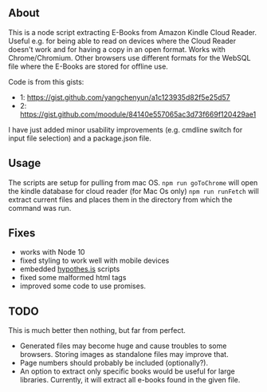 ## About

This is a node script extracting E-Books from Amazon Kindle Cloud Reader.
Useful e.g. for being able to read on devices where the Cloud Reader doesn't work and for having a copy in an open format.
Works with Chrome/Chromium. Other browsers use different formats for the WebSQL file where the E-Books are stored for offline use.

Code is from this gists:

- 1: https://gist.github.com/yangchenyun/a1c123935d82f5e25d57
- 2: https://gist.github.com/moodule/84140e557065ac3d73f669f120429ae1

I have just added minor usability improvements (e.g. cmdline switch for input file selection) and a package.json file.

## Usage

The scripts are setup for pulling from mac OS.
`npm run goToChrome` will open the kindle database for cloud reader (for Mac Os only)
`npm run runFetch` will extract current files and places them in the directory from which the command was run.

## Fixes

- works with Node 10
- fixed styling to work well with mobile devices
- embedded [hypothes.is](https://web.hypothes.is/) scripts
- fixed some malformed html tags
- improved some code to use promises.

## TODO

This is much better then nothing, but far from perfect.

- Generated files may become huge and cause troubles to some browsers. Storing images as standalone files may improve that.
- Page numbers should probably be included (optionally?).
- An option to extract only specific books would be useful for large libraries. Currently, it will extract all e-books found in the given file.

